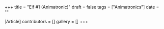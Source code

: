 +++
title = "Elf #1 (Animatronic)"
draft = false
tags = ["Animatronics"]
date = ""

[Article]
contributors = []
gallery = []
+++